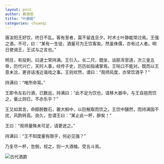 ```yaml
---
layout: post
author: 薛渔思
title: "叶静能"
categories: chuanqi
---
```

唐汝阳王好饮，终日不乱。客有至者，莫不留连旦夕。时术士叶静能常过焉。王强之酒，不可，曰：“某有一生徒，酒量可为王饮客矣。然虽侏儒，亦有过人者。明日使谒王，王试与之言也。”

明旦，有投刺，曰道士常持满。王引入。长二尺，既坐，谈胚浑至道，次三皇五帝，历代兴亡，天时人事，经传子史，历历如指诸掌焉。王呿口不能对。既而以王意未洽，更咨话浅近谐戏之事。王则欢然，谓曰：“观师风度，亦常饮酒乎？”

持满曰：“唯所命耳。”

王即令左右行酒，已数巡，持满曰：“此不足为饮也，请移大器中，与王自挹而饮之，量止则已，不亦乐乎？”

王又如其言，命醇酹数石，置大斛中，以巨觥取而饮之。王饮中醺然，而持满固不扰，风韵转高。良久，忽谓王曰：“某止此一杯，醉矣！”

王曰：“观师量殊未可足，请更迸之。”

持满曰：“王不知度量有限乎，何必见强？”

乃复尽一杯，忽倒，视之，则一大酒榼，受五斗焉。

![古代酒爵](http://img03.tooopen.com/images/20131111/sy_46575936439.jpg)
